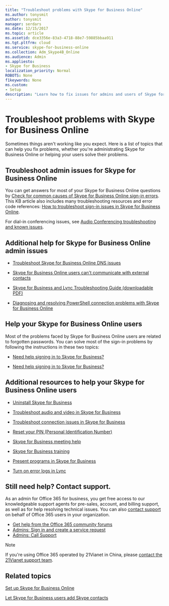 ```yaml
---
title: "Troubleshoot problems with Skype for Business Online"
ms.author: tonysmit
author: tonysmit
manager: serdars
ms.date: 12/15/2017
ms.topic: article
ms.assetid: dce3356e-83a3-4718-88e7-59885bbaa911
ms.tgt.pltfrm: cloud
ms.service: skype-for-business-online
ms.collection: Adm_Skype4B_Online
ms.audience: Admin
ms.appliesto: 
- Skype for Business
localization_priority: Normal
ROBOTS: None
f1keywords: None
ms.custom:
- Setup
description: "Learn how to fix issues for admins and users of Skype for Business in Office 365."
---
```


# Troubleshoot problems with Skype for Business Online

Sometimes things aren't working like you expect. Here is a list of topics that can help you fix problems, whether you're administrating Skype for Business Online or helping your users solve their problems.
  
## Troubleshoot admin issues for Skype for Business Online

You can get answers for most of your Skype for Business Online questions by [Check for common causes of Skype for Business Online sign-in errors](troubleshooting-sign-in-errors-for-admins.md#__toc323194094). This KB article also includes many troubleshooting resources and error code references: [How to troubleshoot sign-in issues in Skype for Business Online](https://go.microsoft.com/fwlink/p/?LinkId=747952).
  
For dial-in conferencing issues, see [Audio Conferencing troubleshooting and known issues](../audio-conferencing-in-office-365/audio-conferencing-troubleshooting-and-known-issues.md).
  
## Additional help for Skype for Business Online admin issues

- [Troubleshoot Skype for Business Online DNS issues](https://go.microsoft.com/fwlink/p/?LinkId=786985)
    
- [Skype for Business Online users can't communicate with external contacts](https://go.microsoft.com/fwlink/p/?LinkId=786984)
    
- [Skype for Business and Lync Troubleshooting Guide (downloadable PDF)](https://gallery.technet.microsoft.com/office/Skype-for-Business-and-7857597d/view/Discussions)
    
- [Diagnosing and resolving PowerShell connection problems with Skype for Business Online](https://go.microsoft.com/fwlink/p/?LinkId=786983)
    
## Help your Skype for Business Online users

Most of the problems faced by Skype for Business Online users are related to forgotten passwords. You can solve most of the sign-in problems by following the instructions in these two topics:
  
- [Need help signing in to Skype for Business?](http://support.office.com/article/448b8ea7-5b33-444a-afd4-175fc9930d05)
    
- [Need help signing in to Skype for Business?](http://support.office.com/article/448b8ea7-5b33-444a-afd4-175fc9930d05#bkmk-reset-password)
    
## Additional resources to help your Skype for Business Online users

- [Uninstall Skype for Business](http://support.office.com/article/28c4a036-7f22-406c-b7f4-87894cbaf902)
    
- [Troubleshoot audio and video in Skype for Business](http://support.office.com/article/62777bc6-c52b-47ae-84ba-a8905c3b71dc)
    
- [Troubleshoot connection issues in Skype for Business](http://support.office.com/article/ca302828-783f-425c-bbe2-356348583771)
    
- [Reset your PIN (Personal Identification Number)](http://support.office.com/article/b62e7fc0-5ccc-4aac-925b-6ab94f18dfcd)
    
- [Skype for Business meeting help](http://support.office.com/article/e0bc00a0-b01f-4f51-88fa-6f74abefa203)
    
- [Skype for Business training](http://support.office.com/article/2461b8dd-c825-4e18-9a4c-015bba5a5a7e)
    
- [Present programs in Skype for Business](http://support.office.com/article/a5e6f4dc-06ac-4ccd-9a52-649b4f4a5306)
    
- [Turn on error logs in Lync](http://support.office.com/article/eaf6602b-95e0-4c27-869f-36017475806c)
    
## Still need help? Contact support.
<a name="BK_SupportBridge_1"> </a>

As an admin for Office 365 for business, you get free access to our knowledgeable support agents for pre-sales, account, and billing support, as well as for help resolving technical issues. You can also [contact support](https://go.microsoft.com/fwlink/p/?LinkID=518322) on behalf of Office 365 users in your organization.
  
- [Get help from the Office 365 community forums](https://go.microsoft.com/fwlink/p/?LinkId=518605)
- [Admins: Sign in and create a service request](https://go.microsoft.com/fwlink/p/?LinkId=519124)
- [Admins: Call Support](https://go.microsoft.com/fwlink/p/?LinkID=518322)

> [!NOTE]
> If you're using Office 365 operated by 21Vianet in China, please [contact the 21Vianet support team](https://go.microsoft.com/fwlink/p/?linkid=847978). 
  
## Related topics
[Set up Skype for Business Online](set-up-skype-for-business-online.md)

[Let Skype for Business users add Skype contacts](let-skype-for-business-users-add-skype-contacts.md)
